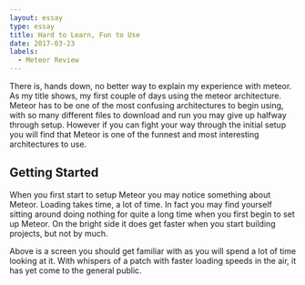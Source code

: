 ```yaml
---
layout: essay
type: essay
title: Hard to Learn, Fun to Use
date: 2017-03-23
labels:
  - Meteor Review
---
```


There is, hands down, no better way to explain my experience with meteor. As my title shows, 
my first couple of days using the meteor architecture. Meteor has to be one of the most confusing 
architectures to begin using, with so many different files to download and run you may give up halfway through 
setup. However if you can fight your way through the initial setup you will find that Meteor is one of the funnest and 
most interesting architectures to use. 

## Getting Started

When you first start to setup Meteor you may notice something about Meteor. Loading takes time, a lot of time. In fact you may find yourself sitting around doing nothing for quite a long time when you first begin to set up Meteor. On the bright side it does get faster when you start building projects, but not by much. 



Above is a screen you should get familiar with as you will spend a lot of time looking at it. With whispers of a patch with faster loading speeds in the air, it has yet come to the general public. 

